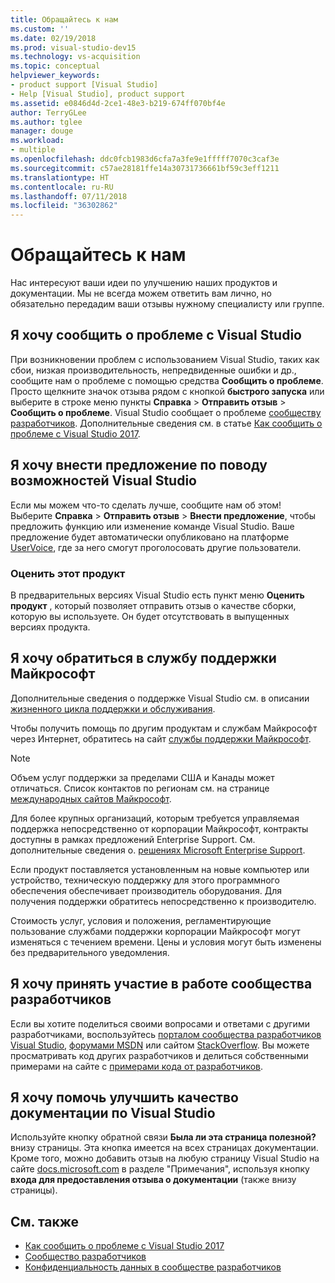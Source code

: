```yaml
---
title: Обращайтесь к нам
ms.custom: ''
ms.date: 02/19/2018
ms.prod: visual-studio-dev15
ms.technology: vs-acquisition
ms.topic: conceptual
helpviewer_keywords:
- product support [Visual Studio]
- Help [Visual Studio], product support
ms.assetid: e0846d4d-2ce1-48e3-b219-674ff070bf4e
author: TerryGLee
ms.author: tglee
manager: douge
ms.workload:
- multiple
ms.openlocfilehash: ddc0fcb1983d6cfa7a3fe9e1fffff7070c3caf3e
ms.sourcegitcommit: c57ae28181ffe14a30731736661bf59c3eff1211
ms.translationtype: HT
ms.contentlocale: ru-RU
ms.lasthandoff: 07/11/2018
ms.locfileid: "36302862"
---
```

# <a name="talk-to-us"></a>Обращайтесь к нам

Нас интересуют ваши идеи по улучшению наших продуктов и документации. Мы не всегда можем ответить вам лично, но обязательно передадим ваши отзывы нужному специалисту или группе.

## <a name="i-want-to-report-a-problem-with-visual-studio"></a>Я хочу сообщить о проблеме с Visual Studio

При возникновении проблем с использованием Visual Studio, таких как сбои, низкая производительность, непредвиденные ошибки и др., сообщите нам о проблеме с помощью средства **Сообщить о проблеме**. Просто щелкните значок отзыва рядом с кнопкой **быстрого запуска** или выберите в строке меню пункты **Справка** > **Отправить отзыв** > **Сообщить о проблеме**. Visual Studio сообщает о проблеме [сообществу разработчиков](https://developercommunity.visualstudio.com). Дополнительные сведения см. в статье [Как сообщить о проблеме с Visual Studio 2017](how-to-report-a-problem-with-visual-studio-2017.md).

## <a name="i-want-to-make-a-suggestion-about-visual-studio-features"></a>Я хочу внести предложение по поводу возможностей Visual Studio

Если мы можем что-то сделать лучше, сообщите нам об этом! Выберите **Справка** > **Отправить отзыв** > **Внести предложение**, чтобы предложить функцию или изменение команде Visual Studio. Ваше предложение будет автоматически опубликовано на платформе [UserVoice](https://visualstudio.uservoice.com), где за него смогут проголосовать другие пользователи.

### <a name="rate-this-product"></a>Оценить этот продукт

В предварительных версиях Visual Studio есть пункт меню **Оценить продукт** , который позволяет отправить отзыв о качестве сборки, которую вы используете. Он будет отсутствовать в выпущенных версиях продукта.

## <a name="i-want-to-contact-microsoft-support"></a>Я хочу обратиться в службу поддержки Майкрософт

Дополнительные сведения о поддержке Visual Studio см. в описании [жизненного цикла поддержки и обслуживания](/visualstudio/productinfo/vs-servicing-vs).

Чтобы получить помощь по другим продуктам и службам Майкрософт через Интернет, обратитесь на сайт [службы поддержки Майкрософт](http://go.microsoft.com/fwlink/?LinkID=99019).

> [!NOTE]
> Объем услуг поддержки за пределами США и Канады может отличаться. Список контактов по регионам см. на странице [международных сайтов Майкрософт](http://www.microsoft.com/worldwide/).

Для более крупных организаций, которым требуется управляемая поддержка непосредственно от корпорации Майкрософт, контракты доступны в рамках предложений Enterprise Support. См. дополнительные сведения о. [решениях Microsoft Enterprise Support](http://go.microsoft.com/fwlink/?LinkId=258223).

Если продукт поставляется установленным на новые компьютер или устройство, техническую поддержку для этого программного обеспечения обеспечивает производитель оборудования. Для получения поддержки обратитесь непосредственно к производителю.

Стоимость услуг, условия и положения, регламентирующие пользование службами поддержки корпорации Майкрософт могут изменяться с течением времени. Цены и условия могут быть изменены без предварительного уведомления.

## <a name="i-want-to-get-involved-in-the-developer-community"></a>Я хочу принять участие в работе сообщества разработчиков

Если вы хотите поделиться своими вопросами и ответами с другими разработчиками, воспользуйтесь [порталом сообщества разработчиков Visual Studio](https://developercommunity.visualstudio.com), [форумами MSDN](http://social.msdn.microsoft.com/Forums/home) или сайтом [StackOverflow](http://stackoverflow.com/). Вы можете просматривать код других разработчиков и делиться собственными примерами на сайте с [примерами кода от разработчиков](http://code.msdn.microsoft.com/).

## <a name="i-want-to-help-improve-the-visual-studio-documentation"></a>Я хочу помочь улучшить качество документации по Visual Studio

Используйте кнопку обратной связи **Была ли эта страница полезной?** внизу страницы. Эта кнопка имеется на всех страницах документации. Кроме того, можно добавить отзыв на любую страницу Visual Studio на сайте [docs.microsoft.com](https://docs.microsoft.com/visualstudio/) в разделе "Примечания", используя кнопку **входа для предоставления отзыва о документации** (также внизу страницы).

## <a name="see-also"></a>См. также

* [Как сообщить о проблеме с Visual Studio 2017](how-to-report-a-problem-with-visual-studio-2017.md)
* [Сообщество разработчиков](https://developercommunity.visualstudio.com)
* [Конфиденциальность данных в сообществе разработчиков](developer-community-privacy.md)
